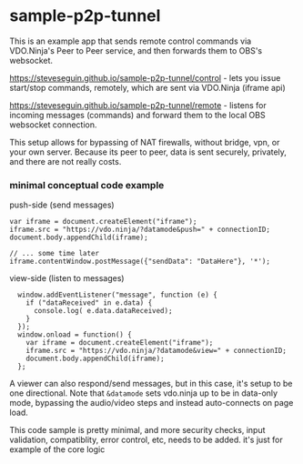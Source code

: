 # sample-p2p-tunnel

This is an example app that sends remote control commands via VDO.Ninja's Peer to Peer service, and then forwards them to OBS's websocket.

https://steveseguin.github.io/sample-p2p-tunnel/control - lets you issue start/stop commands, remotely, which are sent via VDO.Ninja (iframe api)

https://steveseguin.github.io/sample-p2p-tunnel/remote - listens for incoming messages (commands) and forward them to the local OBS websocket connection.

This setup allows for bypassing of NAT firewalls, without bridge, vpn, or your own server.  Because its peer to peer, data is sent securely, privately, and there are not really costs.

### minimal conceptual code example

push-side (send messages)
```
var iframe = document.createElement("iframe");
iframe.src = "https://vdo.ninja/?datamode&push=" + connectionID;
document.body.appendChild(iframe);

// ... some time later
iframe.contentWindow.postMessage({"sendData": "DataHere"}, '*');
```

view-side (listen to messages)
```
  window.addEventListener("message", function (e) {
    if ("dataReceived" in e.data) {
      console.log( e.data.dataReceived);
    }
  });
  window.onload = function() {
    var iframe = document.createElement("iframe");
    iframe.src = "https://vdo.ninja/?datamode&view=" + connectionID;
    document.body.appendChild(iframe);
  };
```

A viewer can also respond/send messages, but in this case, it's setup to be one directional.  Note that `&datamode` sets vdo.ninja up to be in data-only mode, bypassing the audio/video steps and instead auto-connects on page load.



This code sample is pretty minimal, and more security checks, input validation, compatiblity, error control, etc, needs to be added.  it's just for example of the core logic
